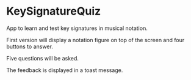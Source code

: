 # KeySignatureQuiz

App to learn and test key signatures in musical notation.

First version will display  a notation figure on top of the screen and four buttons to answer.

Five questions will be asked.

The feedback is displayed in a toast message.
